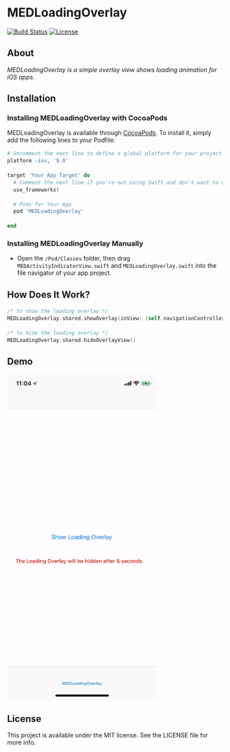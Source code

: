 # MEDLoadingOverlay

[![Build Status](https://travis-ci.org/codebit-inc/MEDLoadingOverlay.svg?branch=master)](https://travis-ci.org/codebit-inc/MEDLoadingOverlay)
[![License](https://img.shields.io/github/license/codebit-inc/MEDLoadingOverlay.svg)](https://github.com/codebit-inc/MEDLoadingOverlay)

## About

_MEDLoadingOverlay is a simple overlay view shows loading animation for iOS apps._

## Installation

### Installing MEDLoadingOverlay with CocoaPods

MEDLoadingOverlay is available through [CocoaPods](http://cocoapods.org). To install it, simply add the following lines to your Podfile:

```ruby
# Uncomment the next line to define a global platform for your project
platform :ios, '9.0'

target 'Your App Target' do
  # Comment the next line if you're not using Swift and don't want to use dynamic frameworks
  use_frameworks!

  # Pods for Your App
  pod 'MEDLoadingOverlay'

end
```

### Installing MEDLoadingOverlay Manually

- Open the `/Pod/Classes` folder, then drag `MEDActivityIndicatorView.swift` and `MEDLoadingOverlay.swift` into the file navigator of your app project.

## How Does It Work?

```swift
/* to show the loading overlay */
MEDLoadingOverlay.shared.showOverlay(inView: (self.navigationController?.view)!, withColor: .gray)

/* to hide the loading overlay */
MEDLoadingOverlay.shared.hideOverlayView()
```

## Demo

<img src="https://github.com/codebit-inc/MEDLoadingOverlay/blob/master/MEDLoadingOverlay-Demo.gif" width="350"/>

## License

This project is available under the MIT license. See the LICENSE file for more info.